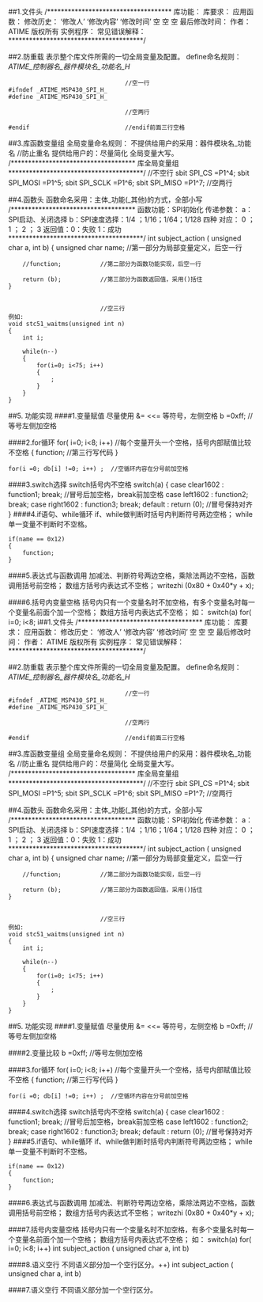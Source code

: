 ##1.文件头
	/************************************
	 库功能：
	 库要求：
	 应用函数：
	 修改历史：
	   ‘修改人’   ‘修改内容’  ‘修改时间’
		空			空			空
	 最后修改时间：
	 作者： ATIME	版权所有
	 实例程序：
	 常见错误解释：
	 ***************************************/

##2.防重载
	表示整个库文件所需的一切全局变量及配置。
	define命名规则：
	_ATIME_控制器名_器件模块名_功能名_H_
	
									 //空一行
	#ifndef _ATIME_MSP430_SPI_H_ 
	#define _ATIME_MSP430_SPI_H_
	
								     //空两行
								     
	#endif		                     //endif前面三行空格    
##3.库函数变量组
	全局变量命名规则：
	不提供给用户的采用：器件模块名_功能名  //防止重名
	提供给用户的：尽量简化
	全局变量大写。
	/************************************
	库全局变量组
	***************************************/
									 //不空行
	sbit SPI_CS   =P1^4;
	sbit SPI_MOSI =P1^5;
	sbit SPI_SCLK =P1^6;
	sbit SPI_MISO =P1^7;
								     //空两行

##4.函数头
	函数命名采用：主体_功能(_其他)的方式，全部小写
	/************************************
	函数功能：SPI初始化
	传递参数：
			a：SPI启动、关闭选择
			b：SPI速度选择：1/4	；1/16；1/64；1/128	四种
					对应： 	 0  ； 1  ；  2	；  3
	返回值：0：失败
		   1：成功
	***************************************/
	int subject_action ( unsigned char a, int b)
	{
		unsigned char name;   //第一部分为局部变量定义，后空一行	
			
		//function;           //第二部分为函数功能实现，后空一行
		
		return (b);           //第三部分为函数返回值，采用()括住
	}
	
	
							  //空三行
	例如:
	void stc51_waitms(unsigned int n)
	{
		int i;
		
		while(n--)
		{
			for(i=0; i<75; i++)
			{
				;
			}	
		}
	}
	
##5.	功能实现
####1.变量赋值
	尽量使用 &= <<= 等符号，左侧空格
	b =0xff;                     //等号左侧加空格
	
####2.for循环
	for( i=0; i<8; i++)          //每个变量开头一个空格，括号内部赋值比较不空格
	{
		function;                //第三行写代码
	}
	
	for(i =0; db[i] !=0; i++) ;  //空循环内容在分号前加空格
	
####3.switch选择
	switch括号内不空格
	switch(a)
	{
		case clear1602 : function1;  break;  //冒号后加空格，break前加空格
		case left1602  : function2;  break;
		case right1602 : function3;  break;
		default        : return (0);         //冒号保持对齐
	}
####4.if语句、while循环
	if、while做判断时括号内判断符号两边空格；
	while单一变量不判断时不空格。
	
	if(name == 0x12)
	{
		function;
	}
	
####5.表达式与函数调用
	加减法、判断符号两边空格，乘除法两边不空格，函数调用括号前空格；
	数组方括号内表达式不空格；
	writezhi (0x80 + 0x40*y + x);
	
####6.括号内变量空格
	括号内只有一个变量名时不加空格，有多个变量名时每一个变量名前面个加一个空格；
	数组方括号内表达式不空格；
	如：
	switch(a)
	for( i=0; i<8; i##1.文件头
	/************************************
	 库功能：
	 库要求：
	 应用函数：
	 修改历史：
	   ‘修改人’   ‘修改内容’  ‘修改时间’
		空			空			空
	 最后修改时间：
	 作者： ATIME	版权所有
	 实例程序：
	 常见错误解释：
	 ***************************************/

##2.防重载
	表示整个库文件所需的一切全局变量及配置。
	define命名规则：
	_ATIME_控制器名_器件模块名_功能名_H_
	
									 //空一行
	#ifndef _ATIME_MSP430_SPI_H_ 
	#define _ATIME_MSP430_SPI_H_
	
								     //空两行
								     
	#endif		                     //endif前面三行空格    
##3.库函数变量组
	全局变量命名规则：
	不提供给用户的采用：器件模块名_功能名  //防止重名
	提供给用户的：尽量简化
	全局变量大写。
	/************************************
	库全局变量组
	***************************************/
									 //不空行
	sbit SPI_CS   =P1^4;
	sbit SPI_MOSI =P1^5;
	sbit SPI_SCLK =P1^6;
	sbit SPI_MISO =P1^7;
								     //空两行

##4.函数头
	函数命名采用：主体_功能(_其他)的方式，全部小写
	/************************************
	函数功能：SPI初始化
	传递参数：
			a：SPI启动、关闭选择
			b：SPI速度选择：1/4	；1/16；1/64；1/128	四种
					对应： 	 0  ； 1  ；  2	；  3
	返回值：0：失败
		   1：成功
	***************************************/
	int subject_action ( unsigned char a, int b)
	{
		unsigned char name;   //第一部分为局部变量定义，后空一行	
			
		//function;           //第二部分为函数功能实现，后空一行
		
		return (b);           //第三部分为函数返回值，采用()括住
	}
	
	
							  //空三行
	例如:
	void stc51_waitms(unsigned int n)
	{
		int i;
		
		while(n--)
		{
			for(i=0; i<75; i++)
			{
				;
			}	
		}
	}
	
##5.	功能实现
####1.变量赋值
	尽量使用 &= <<= 等符号，左侧空格
	b =0xff;                     //等号左侧加空格
	
####2.变量比较
	b =0xff;                     //等号左侧加空格	
	
####3.for循环
	for( i=0; i<8; i++)          //每个变量开头一个空格，括号内部赋值比较不空格
	{
		function;                //第三行写代码
	}
	
	for(i =0; db[i] !=0; i++) ;  //空循环内容在分号前加空格
	
####4.switch选择
	switch括号内不空格
	switch(a)
	{
		case clear1602 : function1;  break;  //冒号后加空格，break前加空格
		case left1602  : function2;  break;
		case right1602 : function3;  break;
		default        : return (0);         //冒号保持对齐
	}
####5.if语句、while循环
	if、while做判断时括号内判断符号两边空格；
	while单一变量不判断时不空格。
	
	if(name == 0x12)
	{
		function;
	}
	
####6.表达式与函数调用
	加减法、判断符号两边空格，乘除法两边不空格，函数调用括号前空格；
	数组方括号内表达式不空格；
	writezhi (0x80 + 0x40*y + x);
	
####7.括号内变量空格
	括号内只有一个变量名时不加空格，有多个变量名时每一个变量名前面个加一个空格；
	数组方括号内表达式不空格；
	如：
	switch(a)
	for( i=0; i<8; i++) 
	int subject_action ( unsigned char a, int b)

####8.语义空行
	不同语义部分加一个空行区分。++) 
	int subject_action ( unsigned char a, int b)

####7.语义空行
	不同语义部分加一个空行区分。
